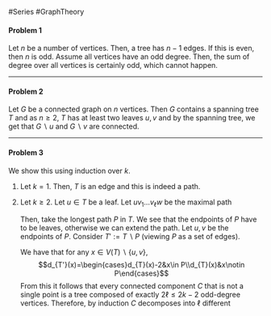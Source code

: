 #Series #GraphTheory 

#### Problem 1
Let $n$ be a number of vertices. Then, a tree has $n-1$ edges. If this is even, then $n$ is odd. Assume all vertices have an odd degree. Then, the sum of degree over all vertices is certainly odd, which cannot happen. 

---
#### Problem 2
Let $G$ be a connected graph on $n$ vertices. Then $G$ contains a spanning tree $T$ and as $n\geq 2$, $T$ has at least two leaves $u,v$ and by the spanning tree, we get that $G \backslash u$ and $G \backslash v$ are connected.

---
#### Problem 3
We show this using induction over $k$. 
1. Let $k=1$. Then, $T$ is an edge and this is indeed a path.
2. Let $k\geq 2$. Let $u\in T$ be a leaf. Let $uv_{1}\dots v_{\ell}w$ be the maximal path 
   
   Then, take the longest path $P$ in $T$. We see that the endpoints of $P$ have to be leaves, otherwise we can extend the path. Let $u,v$ be the endpoints of $P$. Consider $T':=T \backslash P$ (viewing $P$ as a set of edges). 
   
   We have that for any $x\in V(T) \backslash \{ u,v \}$, $$d_{T'}(x)=\begin{cases}d_{T}(x)-2&x\in P\\d_{T}(x)&x\notin P\end{cases}$$From this it follows that every connected component $C$ that is not a single point is a tree composed of exactly $2\ell\leq 2k-2$ odd-degree vertices. Therefore, by induction $C$ decomposes into $\ell$ different 
